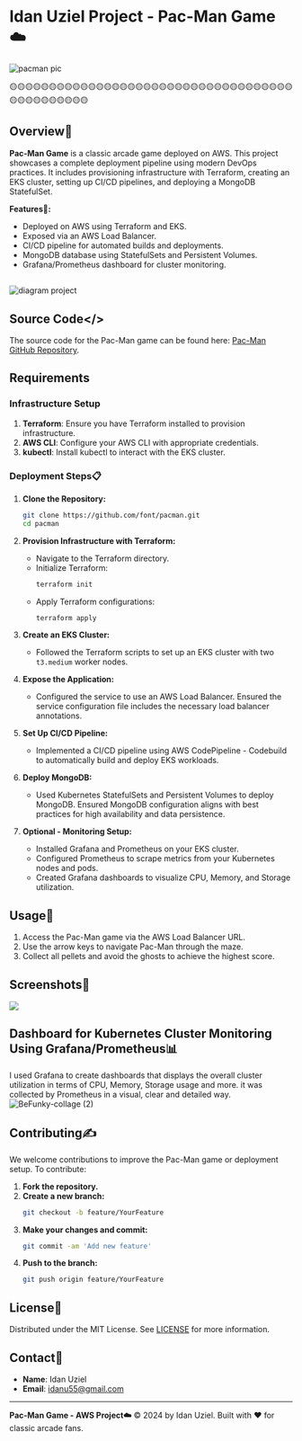 # Idan Uziel Project - Pac-Man Game ☁️

![pacman pic](https://github.com/user-attachments/assets/1c1d683b-ea36-4873-b787-e56914a5cfb3)

🟡🟡🟡🟡🟡🟡🟡🟡🟡🟡🟡🟡🟡🟡🟡🟡🟡🟡🟡🟡🟡🟡🟡🟡🟡🟡🟡🟡🟡🟡🟡🟡🟡🟡🟡🟡🟡🟡🟡🟡🟡🟡🟡🟡🟡🟡
## Overview🔎

**Pac-Man Game** is a classic arcade game deployed on AWS. This project showcases a complete deployment pipeline using modern DevOps practices. It includes provisioning infrastructure with Terraform, creating an EKS cluster, setting up CI/CD pipelines, and deploying a MongoDB StatefulSet.

**Features🧩:**
- Deployed on AWS using Terraform and EKS.
- Exposed via an AWS Load Balancer.
- CI/CD pipeline for automated builds and deployments.
- MongoDB database using StatefulSets and Persistent Volumes.
- Grafana/Prometheus dashboard for cluster monitoring.
  
## 


![diagram project](https://github.com/user-attachments/assets/ba904be0-6423-4f42-878d-d0dcebd14ece)


 

## Source Code</>

The source code for the Pac-Man game can be found here: [Pac-Man GitHub Repository](https://github.com/font/pacman).

## Requirements

### Infrastructure Setup

1. **Terraform**: Ensure you have Terraform installed to provision infrastructure.
2. **AWS CLI**: Configure your AWS CLI with appropriate credentials.
3. **kubectl**: Install kubectl to interact with the EKS cluster.

### Deployment Steps📋

1. **Clone the Repository:**
    ```bash
    git clone https://github.com/font/pacman.git
    cd pacman
    ```

2. **Provision Infrastructure with Terraform:**
    - Navigate to the Terraform directory.
    - Initialize Terraform:
      ```bash
      terraform init
      ```
    - Apply Terraform configurations:
      ```bash
      terraform apply
      ```

3. **Create an EKS Cluster:**
    - Followed the Terraform scripts to set up an EKS cluster with two `t3.medium` worker nodes.

4. **Expose the Application:**
    - Configured the service to use an AWS Load Balancer. Ensured the service configuration file includes the necessary load balancer annotations.

5. **Set Up CI/CD Pipeline:**
    - Implemented a CI/CD pipeline using AWS CodePipeline - Codebuild to automatically build and deploy EKS workloads.

6. **Deploy MongoDB:**
    - Used Kubernetes StatefulSets and Persistent Volumes to deploy MongoDB. Ensured MongoDB configuration aligns with best practices for high availability and data persistence.

7. **Optional - Monitoring Setup:**
    - Installed Grafana and Prometheus on your EKS cluster.
    - Configured Prometheus to scrape metrics from your Kubernetes nodes and pods.
    - Created Grafana dashboards to visualize CPU, Memory, and Storage utilization.

## Usage📝

1. Access the Pac-Man game via the AWS Load Balancer URL.
2. Use the arrow keys to navigate Pac-Man through the maze.
3. Collect all pellets and avoid the ghosts to achieve the highest score.

## Screenshots📸
<img src="https://github.com/user-attachments/assets/ca089712-8e03-4a7e-a6e6-1b3c41d94eb5">


## Dashboard for Kubernetes Cluster Monitoring Using Grafana/Prometheus📊
I used Grafana to create dashboards that displays the overall cluster utilization in terms of CPU, Memory, Storage usage and more. it was collected by Prometheus in a visual, clear and detailed way.
![BeFunky-collage (2)](https://github.com/user-attachments/assets/c118d106-719b-4f1f-978b-d144825b5a44)



## Contributing✍

We welcome contributions to improve the Pac-Man game or deployment setup. To contribute:

1. **Fork the repository.**
2. **Create a new branch:**
    ```bash
    git checkout -b feature/YourFeature
    ```
3. **Make your changes and commit:**
    ```bash
    git commit -am 'Add new feature'
    ```
4. **Push to the branch:**
    ```bash
    git push origin feature/YourFeature
    ```

## License🧾

Distributed under the MIT License. See [LICENSE](LICENSE) for more information.

## Contact💬


- **Name**: Idan Uziel
- **Email**: idanu55@gmail.com

---

**Pac-Man Game - AWS Project☁️** © 2024 by Idan Uziel. Built with ❤️ for classic arcade fans.
